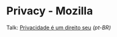 # Privacy - Mozilla

Talk: [Privacidade é um direito seu](http://brunolima.io/talk-moz-privacy/) _(pt-BR)_
